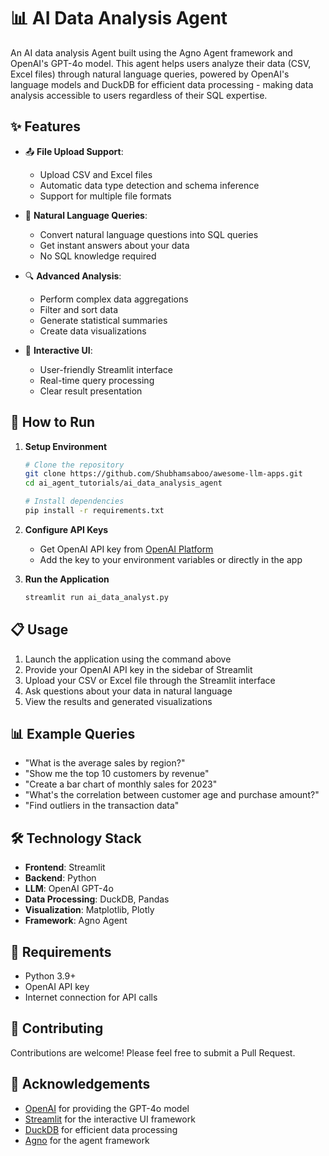 # 📊 AI Data Analysis Agent

An AI data analysis Agent built using the Agno Agent framework and OpenAI's GPT-4o model. This agent helps users analyze their data (CSV, Excel files) through natural language queries, powered by OpenAI's language models and DuckDB for efficient data processing - making data analysis accessible to users regardless of their SQL expertise.

## ✨ Features

- 📤 **File Upload Support**: 
  - Upload CSV and Excel files
  - Automatic data type detection and schema inference
  - Support for multiple file formats

- 💬 **Natural Language Queries**: 
  - Convert natural language questions into SQL queries
  - Get instant answers about your data
  - No SQL knowledge required

- 🔍 **Advanced Analysis**:
  - Perform complex data aggregations
  - Filter and sort data
  - Generate statistical summaries
  - Create data visualizations

- 🎯 **Interactive UI**:
  - User-friendly Streamlit interface
  - Real-time query processing
  - Clear result presentation

## 🚀 How to Run

1. **Setup Environment**
   ```bash
   # Clone the repository
   git clone https://github.com/Shubhamsaboo/awesome-llm-apps.git
   cd ai_agent_tutorials/ai_data_analysis_agent

   # Install dependencies
   pip install -r requirements.txt
   ```

2. **Configure API Keys**
   - Get OpenAI API key from [OpenAI Platform](https://platform.openai.com)
   - Add the key to your environment variables or directly in the app

3. **Run the Application**
   ```bash
   streamlit run ai_data_analyst.py
   ```

## 📋 Usage

1. Launch the application using the command above
2. Provide your OpenAI API key in the sidebar of Streamlit
3. Upload your CSV or Excel file through the Streamlit interface
4. Ask questions about your data in natural language
5. View the results and generated visualizations

## 📊 Example Queries

- "What is the average sales by region?"
- "Show me the top 10 customers by revenue"
- "Create a bar chart of monthly sales for 2023"
- "What's the correlation between customer age and purchase amount?"
- "Find outliers in the transaction data"

## 🛠️ Technology Stack

- **Frontend**: Streamlit
- **Backend**: Python
- **LLM**: OpenAI GPT-4o
- **Data Processing**: DuckDB, Pandas
- **Visualization**: Matplotlib, Plotly
- **Framework**: Agno Agent

## 📝 Requirements

- Python 3.9+
- OpenAI API key
- Internet connection for API calls

## 🤝 Contributing

Contributions are welcome! Please feel free to submit a Pull Request.

## 🙏 Acknowledgements

- [OpenAI](https://openai.com/) for providing the GPT-4o model
- [Streamlit](https://streamlit.io/) for the interactive UI framework
- [DuckDB](https://duckdb.org/) for efficient data processing
- [Agno](https://github.com/Shubhamsaboo/agno) for the agent framework